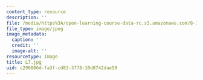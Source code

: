 ```yaml
---
content_type: resource
description: ''
file: /media/https%3A/open-learning-course-data-rc.s3.amazonaws.com/8-13-14-experimental-physics-i-ii-junior-lab-fall-2016-spring-2017/c290806dfa3fcd83377810d8742dae59_L7.jpg
file_type: image/jpeg
image_metadata:
  caption: ''
  credit: ''
  image-alt: ''
resourcetype: Image
title: L7.jpg
uid: c290806d-fa3f-cd83-3778-10d8742dae59
---
```

